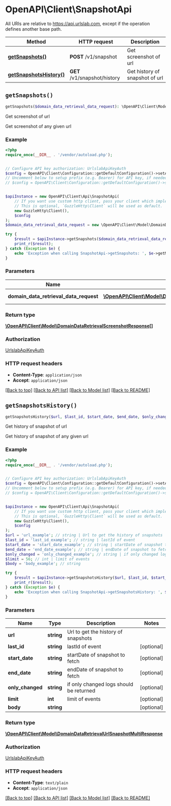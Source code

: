 # OpenAPI\Client\SnapshotApi

All URIs are relative to https://api.urlslab.com, except if the operation defines another base path.

| Method | HTTP request | Description |
| ------------- | ------------- | ------------- |
| [**getSnapshots()**](SnapshotApi.md#getSnapshots) | **POST** /v1/snapshot | Get screenshot of url |
| [**getSnapshotsHistory()**](SnapshotApi.md#getSnapshotsHistory) | **GET** /v1/snapshot/history | Get history of snapshot of url |


## `getSnapshots()`

```php
getSnapshots($domain_data_retrieval_data_request): \OpenAPI\Client\Model\DomainDataRetrievalScreenshotResponse[]
```

Get screenshot of url

Get screenshot of any given url

### Example

```php
<?php
require_once(__DIR__ . '/vendor/autoload.php');


// Configure API key authorization: UrlslabApiKeyAuth
$config = OpenAPI\Client\Configuration::getDefaultConfiguration()->setApiKey('X-URLSLAB-KEY', 'YOUR_API_KEY');
// Uncomment below to setup prefix (e.g. Bearer) for API key, if needed
// $config = OpenAPI\Client\Configuration::getDefaultConfiguration()->setApiKeyPrefix('X-URLSLAB-KEY', 'Bearer');


$apiInstance = new OpenAPI\Client\Api\SnapshotApi(
    // If you want use custom http client, pass your client which implements `GuzzleHttp\ClientInterface`.
    // This is optional, `GuzzleHttp\Client` will be used as default.
    new GuzzleHttp\Client(),
    $config
);
$domain_data_retrieval_data_request = new \OpenAPI\Client\Model\DomainDataRetrievalDataRequest(); // \OpenAPI\Client\Model\DomainDataRetrievalDataRequest | Url to get related urls

try {
    $result = $apiInstance->getSnapshots($domain_data_retrieval_data_request);
    print_r($result);
} catch (Exception $e) {
    echo 'Exception when calling SnapshotApi->getSnapshots: ', $e->getMessage(), PHP_EOL;
}
```

### Parameters

| Name | Type | Description  | Notes |
| ------------- | ------------- | ------------- | ------------- |
| **domain_data_retrieval_data_request** | [**\OpenAPI\Client\Model\DomainDataRetrievalDataRequest**](../Model/DomainDataRetrievalDataRequest.md)| Url to get related urls | |

### Return type

[**\OpenAPI\Client\Model\DomainDataRetrievalScreenshotResponse[]**](../Model/DomainDataRetrievalScreenshotResponse.md)

### Authorization

[UrlslabApiKeyAuth](../../README.md#UrlslabApiKeyAuth)

### HTTP request headers

- **Content-Type**: `application/json`
- **Accept**: `application/json`

[[Back to top]](#) [[Back to API list]](../../README.md#endpoints)
[[Back to Model list]](../../README.md#models)
[[Back to README]](../../README.md)

## `getSnapshotsHistory()`

```php
getSnapshotsHistory($url, $last_id, $start_date, $end_date, $only_changed, $limit, $body): \OpenAPI\Client\Model\DomainDataRetrievalUrlSnapshotMultiResponse
```

Get history of snapshot of url

Get history of snapshot of any given url

### Example

```php
<?php
require_once(__DIR__ . '/vendor/autoload.php');


// Configure API key authorization: UrlslabApiKeyAuth
$config = OpenAPI\Client\Configuration::getDefaultConfiguration()->setApiKey('X-URLSLAB-KEY', 'YOUR_API_KEY');
// Uncomment below to setup prefix (e.g. Bearer) for API key, if needed
// $config = OpenAPI\Client\Configuration::getDefaultConfiguration()->setApiKeyPrefix('X-URLSLAB-KEY', 'Bearer');


$apiInstance = new OpenAPI\Client\Api\SnapshotApi(
    // If you want use custom http client, pass your client which implements `GuzzleHttp\ClientInterface`.
    // This is optional, `GuzzleHttp\Client` will be used as default.
    new GuzzleHttp\Client(),
    $config
);
$url = 'url_example'; // string | Url to get the history of snapshots
$last_id = 'last_id_example'; // string | lastId of event
$start_date = 'start_date_example'; // string | startDate of snapshot to fetch
$end_date = 'end_date_example'; // string | endDate of snapshot to fetch
$only_changed = 'only_changed_example'; // string | if only changed logs should be returned
$limit = 56; // int | limit of events
$body = 'body_example'; // string

try {
    $result = $apiInstance->getSnapshotsHistory($url, $last_id, $start_date, $end_date, $only_changed, $limit, $body);
    print_r($result);
} catch (Exception $e) {
    echo 'Exception when calling SnapshotApi->getSnapshotsHistory: ', $e->getMessage(), PHP_EOL;
}
```

### Parameters

| Name | Type | Description  | Notes |
| ------------- | ------------- | ------------- | ------------- |
| **url** | **string**| Url to get the history of snapshots | |
| **last_id** | **string**| lastId of event | [optional] |
| **start_date** | **string**| startDate of snapshot to fetch | [optional] |
| **end_date** | **string**| endDate of snapshot to fetch | [optional] |
| **only_changed** | **string**| if only changed logs should be returned | [optional] |
| **limit** | **int**| limit of events | [optional] |
| **body** | **string**|  | [optional] |

### Return type

[**\OpenAPI\Client\Model\DomainDataRetrievalUrlSnapshotMultiResponse**](../Model/DomainDataRetrievalUrlSnapshotMultiResponse.md)

### Authorization

[UrlslabApiKeyAuth](../../README.md#UrlslabApiKeyAuth)

### HTTP request headers

- **Content-Type**: `text/plain`
- **Accept**: `application/json`

[[Back to top]](#) [[Back to API list]](../../README.md#endpoints)
[[Back to Model list]](../../README.md#models)
[[Back to README]](../../README.md)
